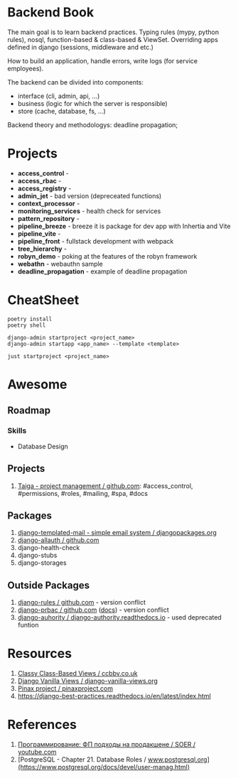 # Backend Book

The main goal is to learn backend practices. Typing rules (mypy, python rules), nosql, function-based & class-based & ViewSet. Overriding apps defined in django (sessions, middleware and etc.)

How to build an application, handle errors, write logs (for service employees).

The backend can be divided into components:

- interface (cli, admin, api, ...)
- business (logic for which the server is responsible)
- store (cache, database, fs, ...)

Backend theory and methodologys: deadline propagation; 

# Projects

- **access_control** -
- **access_rbac** -
- **access_registry** -
- **admin_jet** - bad version (depreceated functions)
- **context_processor** -
- **monitoring_services** - health check for services
- **pattern_repository** -
- **pipeline_breeze** - breeze it is package for dev app with Inhertia and Vite
- **pipeline_vite** -
- **pipeline_front** - fullstack development with webpack
- **tree_hierarchy** -
- **robyn_demo** - poking at the features of the robyn framework
- **webathn** - webauthn sample
- **deadline_propagation** - example of deadline propagation

# CheatSheet

```shell
poetry install
poetry shell

django-admin startproject <project_name>
django-admin startapp <app_name> --template <template>

just startproject <project_name>
```

# Awesome

## Roadmap

### Skills

- Database Design

## Projects

1. [Taiga - project management / github.com](https://github.com/taigaio/taiga):
   #access_control, #permissions, #roles, #mailing, #spa, #docs

## Packages

1. [django-templated-mail - simple email system / djangopackages.org](https://djangopackages.org/packages/p/django-templated-mail/)
2. [django-allauth / github.com](https://github.com/pennersr/django-allauth)
3. django-health-check
4. django-stubs
5. django-storages

## Outside Packages

1. [django-rules / github.com](https://github.com/dfunckt/django-rules) -
   version conflict
2. [django-prbac / github.com](https://github.com/dimagi/django-prbac)
   ([docs](https://django-prbac.readthedocs.io/en/latest/)) - version conflict
3. [django-auhority / django-authority.readthedocs.io](https://django-authority.readthedocs.io/en/latest/) -
   used deprecated funtion

# Resources

1. [Classy Class-Based Views / ccbbv.co.uk](https://ccbv.co.uk/)
2. [Django Vanilla Views / django-vanilla-views.org](http://django-vanilla-views.org/)
3. [Pinax project / pinaxproject.com](https://pinaxproject.com/pinax/)
4. https://django-best-practices.readthedocs.io/en/latest/index.html

# References

1. [Программирование: ФП подходы на продакшене / SOER / youtube.com](https://www.youtube.com/watch?v=9ajlmRJwF5M)
2. [PostgreSQL - Chapter 21. Database Roles / www.postgresql.org](https://www.postgresql.org/docs/devel/user-manag.html)
